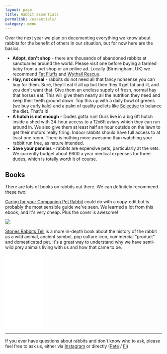```yaml
---
layout: page
title: Rabbit Essentials
permalink: /essentials/
category: menu
---
```


Over the next year we plan on documenting everything we know about rabbits for the benefit of others in our situation, but for now here are the basics:

*   **Adopt, don't shop** - there are thousands of abandoned rabbits at sanctuaries around the world. Please visit one before buying a farmed baby from a pet shop or an online ad. Locally (Birmingham, UK) we recommend [Fat Fluffs](http://www.fatfluffs.com) and [Wythall Rescue](http://wythallanimalsanctuary.org.uk/animal/rabbit/).
*   **Hay, not cereal** - rabbits do not need all that fancy nonsense you can buy for them. Sure, they'll eat it all up but then they'll get fat and ill, and you don't want that. Give them an endless supply of fresh, normal hay that horses eat. This will give them nearly all the nutrition they need and keep their teeth ground down. Top this up with a daily bowl of greens (we buy curly kale) and a palm of quality pellets like [Selective](http://amzn.to/2rUo7GL) to balance the diet. That's it!
*   **A hutch is not enough** - Dudes gotta run! Ours live in a big 6ft hutch inside a shed with 24-hour access to a 12x6ft aviary which they can run around in. We also give them at least half an hour outside on the lawn to get their motors really firing. Indoor rabbits should have full access to at least one room. There is nothing more awesome than watching your rabbit run free, as nature intended.
*   **Save your pennies** - rabbits are expensive pets, particularly at the vets. We currently budget about £600 a year medical expenses for three dudes, which is totally worth it of course.

## Books

There are lots of books on rabbits out there. We can definitely recommend these two:

[Caring for your Companion Pet Rabbit](http://amzn.to/2CaA9gN) could do with a copy-edit but is probably the most sensible guide we've seen. We learned a lot from this ebook, and it's very cheap. Plus the cover is awesome! 

<a href="https://www.amazon.co.uk/Caring-your-Companion-Pet-Rabbit-ebook/dp/B00AL5H55W/ref=as_li_ss_il?&linkCode=li3&tag=peteashton-21&linkId=10e2f50f3a56491f6fe31316b31aec5a" target="_blank"><img border="0" src="//ws-eu.amazon-adsystem.com/widgets/q?_encoding=UTF8&ASIN=B00AL5H55W&Format=_SL250_&ID=AsinImage&MarketPlace=GB&ServiceVersion=20070822&WS=1&tag=peteashton-21" ></a><img src="https://ir-uk.amazon-adsystem.com/e/ir?t=peteashton-21&l=li3&o=2&a=B00AL5H55W" width="1" height="1" border="0" alt="" style="border:none !important; margin:0px !important;" />



[Stories Rabbits Tell](http://amzn.to/2lCYoNE) is a more in-depth book about the history of the rabbit as a wild animal, ancient symbol, pop culture icon, commercial "product" and domesticated pet. It's a great way to understand why we have semi-wild prey animals living with us and how that came to be. 

<iframe style="width:120px;height:240px;" marginwidth="0" marginheight="0" scrolling="no" frameborder="0" src="//ws-eu.amazon-adsystem.com/widgets/q?ServiceVersion=20070822&OneJS=1&Operation=GetAdHtml&MarketPlace=GB&source=ss&ref=as_ss_li_til&ad_type=product_link&tracking_id=peteashton-21&marketplace=amazon&region=GB&placement=1590560442&asins=1590560442&linkId=fe1457c24a2046f0021341e8c8b42a6d&show_border=true&link_opens_in_new_window=true"></iframe>

* * * 

If you ever have questions about rabbits and don't know who to ask, please feel free to ask us, either via [Instagram](http://instagram.com/bunminster/) or directly ([Pete](http://peteashton.com) / [Fi](http://fionacullinan.com/contact/))